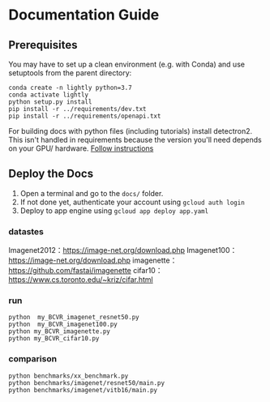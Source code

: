 # Documentation Guide

## Prerequisites
You may have to set up a clean environment (e.g. with Conda) and use setuptools from the parent directory:
```
conda create -n lightly python=3.7
conda activate lightly
python setup.py install
pip install -r ../requirements/dev.txt
pip install -r ../requirements/openapi.txt
```

For building docs with python files (including tutorials) install detectron2.
This isn't handled in requirements because the version you'll need depends on your GPU/ hardware.
[Follow instructions](https://detectron2.readthedocs.io/en/latest/tutorials/install.html)

## Deploy the Docs
1. Open a terminal and go to the `docs/` folder. 
1. If not done yet, authenticate your account using `gcloud auth login`
1. Deploy to app engine using `gcloud app deploy app.yaml`


###  datastes
Imagenet2012：https://image-net.org/download.php
Imagenet100：https://image-net.org/download.php
imagenette： https://github.com/fastai/imagenette
cifar10： https://www.cs.toronto.edu/~kriz/cifar.html

### run

```
python  my_BCVR_imagenet_resnet50.py
python  my_BCVR_imagenet100.py
python my_BCVR_imagenette.py
python my_BCVR_cifar10.py
```


### comparison
```
python benchmarks/xx_benchmark.py
python benchmarks/imagenet/resnet50/main.py
python benchmarks/imagenet/vitb16/main.py
```



